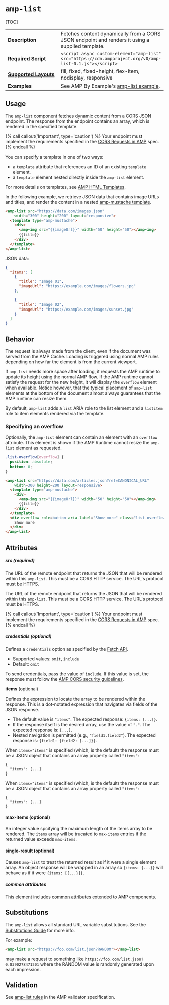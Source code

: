 <!---
Copyright 2015 The AMP HTML Authors. All Rights Reserved.

Licensed under the Apache License, Version 2.0 (the "License");
you may not use this file except in compliance with the License.
You may obtain a copy of the License at

      http://www.apache.org/licenses/LICENSE-2.0

Unless required by applicable law or agreed to in writing, software
distributed under the License is distributed on an "AS-IS" BASIS,
WITHOUT WARRANTIES OR CONDITIONS OF ANY KIND, either express or implied.
See the License for the specific language governing permissions and
limitations under the License.
-->

# <a name="amp-list"></a> `amp-list`

[TOC]

<table>
  <tr>
    <td width="40%"><strong>Description</strong></td>
    <td>Fetches content dynamically from a CORS JSON endpoint and renders it
using a supplied template.</td>
  </tr>
  <tr>
    <td width="40%"><strong>Required Script</strong></td>
    <td><code>&lt;script async custom-element="amp-list" src="https://cdn.ampproject.org/v0/amp-list-0.1.js">&lt;/script></code></td>
  </tr>
  <tr>
    <td class="col-fourty"><strong><a href="https://www.ampproject.org/docs/guides/responsive/control_layout.html">Supported Layouts</a></strong></td>
    <td>fill, fixed, fixed-height, flex-item, nodisplay, responsive</td>
  </tr>
  <tr>
    <td width="40%"><strong>Examples</strong></td>
    <td>See AMP By Example's <a href="https://ampbyexample.com/components/amp-list/">amp-list example</a>.</td>
  </tr>
</table>

## Usage

The `amp-list` component fetches dynamic content from a CORS JSON endpoint. The response from the endpoint contains an array, which is rendered in the specified template.  

{% call callout('Important', type='caution') %}
Your endpoint must implement the requirements specified in the [CORS Requests in AMP](../../spec/amp-cors-requests.md) spec.
{% endcall %}

You can specify a template in one of two ways:

- a `template` attribute that references an ID of an existing `template` element.
- a `template` element nested directly inside the `amp-list` element.
  
For more details on templates, see [AMP HTML Templates](../../spec/amp-html-templates.md).

In the following example, we retrieve JSON data that contains image URLs and titles, and render the content in a nested [amp-mustache template](https://www.ampproject.org/docs/reference/components/amp-mustache).

```html
<amp-list src="https://data.com/images.json"
    width="300" height="200" layout="responsive">
  <template type="amp-mustache">
    <div>
      <amp-img src="{{imageUrl}}" width="50" height="50"></amp-img>
      {{title}}
    </div>
  </template>
</amp-list>
```

JSON data:

```json
{
  "items": [
    {
      "title": "Image 01",
      "imageUrl": "https://example.com/images/flowers.jpg"
    },

    {
      "title": "Image 02",
      "imageUrl": "https://example.com/images/sunset.jpg"
    }
  ]
}
```

## Behavior

The request is always made from the client, even if the document was served from the AMP Cache. Loading is triggered using normal AMP rules depending on how far the element is from
the current viewport.

If `amp-list` needs more space after loading, it requests the AMP runtime to update its
height using the normal AMP flow. If the AMP runtime cannot satisfy the request for the new
height, it will display the `overflow` element when available. Notice however, that the typical
placement of `amp-list` elements at the bottom of the document almost always guarantees
that the AMP runtime can resize them.

By default, `amp-list` adds a `list` ARIA role to the list element and a `listitem` role to item
elements rendered via the template.

### Specifying an overflow

Optionally, the `amp-list` element can contain an element with an `overflow` attribute. This element is shown if the AMP Runtime cannot resize the `amp-list` element as requested.

```css
.list-overflow[overflow] {
  position: absolute;
  bottom: 0;
}
```

```html
<amp-list src="https://data.com/articles.json?ref=CANONICAL_URL"
    width=300 height=200 layout=responsive>
  <template type="amp-mustache">
    <div>
      <amp-img src="{{imageUrl}}" width="50" height="50"></amp-img>
      {{title}}
    </div>
  </template>
  <div overflow role=button aria-label="Show more" class="list-overflow">
    Show more
  </div>
</amp-list>
```

## Attributes

##### src (required)

The URL of the remote endpoint that returns the JSON that will be rendered
within this `amp-list`. This must be a CORS HTTP service. The URL's protocol must be HTTPS. 

The URL of the remote endpoint that returns the JSON that will be rendered
within this `amp-list`. This must be a CORS HTTP service. The URL's protocol must be HTTPS.

{% call callout('Important', type='caution') %}
Your endpoint must implement the requirements specified in the [CORS Requests in AMP](../../spec/amp-cors-requests.md) spec.
{% endcall %}

##### credentials (optional)

Defines a `credentials` option as specified by the [Fetch API](https://fetch.spec.whatwg.org/).

* Supported values: `omit`, `include`
* Default: `omit`

To send credentials, pass the value of `include`. If this value is set, the response must follow the [AMP CORS security guidelines](../../spec/amp-cors-requests.md).

**items** (optional)

Defines the expression to locate the array to be rendered within the response. This is a dot-notated expression that navigates via fields of the JSON response.

- The default value is `"items"`. The expected response: `{items: [...]}`.
- If the response itself is the desired array, use the value of `"."`. The expected response is: `[...]`.
- Nested navigation is permitted (e.g., `"field1.field2"`). The expected response is: `{field1: {field2: [...]}}`.


When `items="items"` is specified (which, is the default) the response must be a JSON object that contains an array property called `"items"`:
```text
{
  "items": [...]
}
```

When `items="items"` is specified (which, is the default) the response must be a JSON object that contains an array property called `"items"`:
```text
{
  "items": [...]
}
```

#### max-items (optional)

An integer value spcifying the maximum length of the items array to be rendered. 
The `items` array will be trucated to `max-items` entries if the returned value exceeds `max-items`.

#### single-result (optional)

Causes `amp-list` to treat the returned result as if it were a single element array. An object response will be wrapped in an array so
`{items: {...}}` will behave as if it were `{items: [{...}]}`.  

##### common attributes

This element includes [common attributes](https://www.ampproject.org/docs/reference/common_attributes) extended to AMP components.

## Substitutions

The `amp-list` allows all standard URL variable substitutions.
See the [Substitutions Guide](../../spec/amp-var-substitutions.md) for more info.

For example:
```html
<amp-list src="https://foo.com/list.json?RANDOM"></amp-list>
```
may make a request to something like `https://foo.com/list.json?0.8390278471201` where the RANDOM value is randomly generated upon each impression.


## Validation

See [amp-list rules](https://github.com/ampproject/amphtml/blob/master/extensions/amp-list/validator-amp-list.protoascii) in the AMP validator specification.

